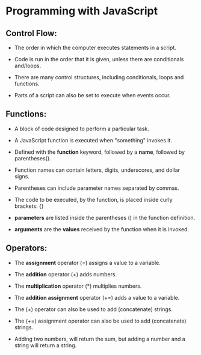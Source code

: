 # Programming with JavaScript

## Control Flow:

* The order in which the computer executes statements in a script.

* Code is run in the order that it is given, unless there are conditionals and/loops.

* There are many control structures, including conditionals, loops and functions.

* Parts of a script can also be set to execute when events occur.

## Functions:

* A block of code designed to perform a particular task.

* A JavaScript function is executed when "something" invokes it.

* Defined with the **function** keyword, followed by a **name**, followed by parentheses().

* Function names can contain letters, digits, underscores, and dollar signs.

* Parentheses can include parameter names separated by commas.

* The code to be executed, by the function, is placed inside curly brackets: {}

* **parameters** are listed inside the parentheses () in the function definition.

* **arguments** are the **values** received by the function when it is invoked.

## Operators:

*  The **assignment** operator (=) assigns a value to a variable.

* The **addition** operator (+) adds numbers.

* The **multiplication** operator (*) multiplies numbers.

* The **addition assignment** operator (+=) adds a value to a variable.

* The (+) operator can also be used to add (concatenate) strings.

* The (+=) assignment operator can also be used to add (concatenate) strings.

* Adding two numbers, will return the sum, but adding a number and a string will return a string. 